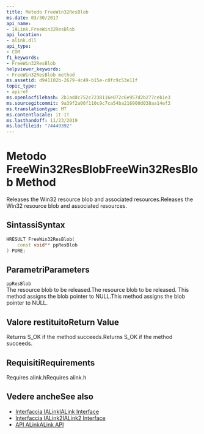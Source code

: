 ```yaml
---
title: Metodo FreeWin32ResBlob
ms.date: 03/30/2017
api_name:
- IALink.FreeWin32ResBlob
api_location:
- alink.dll
api_type:
- COM
f1_keywords:
- FreeWin32ResBlob
helpviewer_keywords:
- FreeWin32ResBlob method
ms.assetid: d941102b-2679-4c49-b15e-c0fc9c53e11f
topic_type:
- apiref
ms.openlocfilehash: 2b1addc752c7238116e072c6e957d2b277ceb1e3
ms.sourcegitcommit: 9a39f2a06f110c9c7ca54ba216900d038aa14ef3
ms.translationtype: MT
ms.contentlocale: it-IT
ms.lasthandoff: 11/23/2019
ms.locfileid: "74449392"
---
```

# <a name="freewin32resblob-method"></a><span data-ttu-id="f166c-102">Metodo FreeWin32ResBlob</span><span class="sxs-lookup"><span data-stu-id="f166c-102">FreeWin32ResBlob Method</span></span>
<span data-ttu-id="f166c-103">Releases the Win32 resource blob and associated resources.</span><span class="sxs-lookup"><span data-stu-id="f166c-103">Releases the Win32 resource blob and associated resources.</span></span>  
  
## <a name="syntax"></a><span data-ttu-id="f166c-104">Sintassi</span><span class="sxs-lookup"><span data-stu-id="f166c-104">Syntax</span></span>  
  
```cpp  
HRESULT FreeWin32ResBlob(  
    const void** ppResBlob  
) PURE;  
```  
  
## <a name="parameters"></a><span data-ttu-id="f166c-105">Parametri</span><span class="sxs-lookup"><span data-stu-id="f166c-105">Parameters</span></span>  
 `ppResBlob`  
 <span data-ttu-id="f166c-106">The resource blob to be released.</span><span class="sxs-lookup"><span data-stu-id="f166c-106">The resource blob to be released.</span></span> <span data-ttu-id="f166c-107">This method assigns the blob pointer to NULL.</span><span class="sxs-lookup"><span data-stu-id="f166c-107">This method assigns the blob pointer to NULL.</span></span>  
  
## <a name="return-value"></a><span data-ttu-id="f166c-108">Valore restituito</span><span class="sxs-lookup"><span data-stu-id="f166c-108">Return Value</span></span>  
 <span data-ttu-id="f166c-109">Returns S_OK if the method succeeds.</span><span class="sxs-lookup"><span data-stu-id="f166c-109">Returns S_OK if the method succeeds.</span></span>  
  
## <a name="requirements"></a><span data-ttu-id="f166c-110">Requisiti</span><span class="sxs-lookup"><span data-stu-id="f166c-110">Requirements</span></span>  
 <span data-ttu-id="f166c-111">Requires alink.h</span><span class="sxs-lookup"><span data-stu-id="f166c-111">Requires alink.h</span></span>  
  
## <a name="see-also"></a><span data-ttu-id="f166c-112">Vedere anche</span><span class="sxs-lookup"><span data-stu-id="f166c-112">See also</span></span>

- [<span data-ttu-id="f166c-113">Interfaccia IALink</span><span class="sxs-lookup"><span data-stu-id="f166c-113">IALink Interface</span></span>](ialink-interface.md)
- [<span data-ttu-id="f166c-114">Interfaccia IALink2</span><span class="sxs-lookup"><span data-stu-id="f166c-114">IALink2 Interface</span></span>](ialink2-interface.md)
- [<span data-ttu-id="f166c-115">API ALink</span><span class="sxs-lookup"><span data-stu-id="f166c-115">ALink API</span></span>](index.md)
